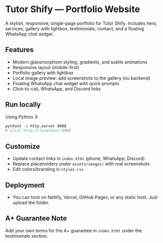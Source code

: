 # Tutor Shify — Portfolio Website

A stylish, responsive, single-page portfolio for Tutor Shify. Includes hero, services, gallery with lightbox, testimonials, contact, and a floating WhatsApp chat widget.

## Features
- Modern glassmorphism styling, gradients, and subtle animations
- Responsive layout (mobile-first)
- Portfolio gallery with lightbox
- Local image preview: add screenshots to the gallery (no backend)
- Floating WhatsApp chat widget with quick prompts
- Click-to-call, WhatsApp, and Discord links

## Run locally
Using Python 3:

```bash
python3 -m http.server 8080
# visit http://localhost:8080
```

## Customize
- Update contact links in `index.html` (phone, WhatsApp, Discord)
- Replace placeholders under `assets/images/` with real screenshots
- Edit colors/branding in `styles.css`

## Deployment
- You can host on Netlify, Vercel, GitHub Pages, or any static host. Just upload the folder.

## A+ Guarantee Note
Add your own terms for the A+ guarantee in `index.html` under the testimonials section.

